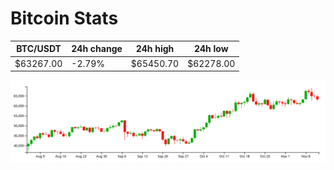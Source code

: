 # Bitcoin Stats

BTC/USDT|24h change|24h high|24h low|
|---|---|---|---|
|$63267.00|-2.79%|$65450.70|$62278.00|

<img src="./chart.svg">
